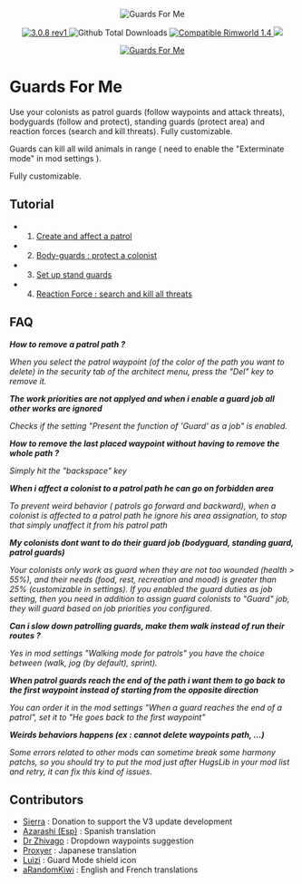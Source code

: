 <p align="center">
    <img src="https://i.imgur.com/XIVuSM0.png" alt="Guards For Me" />
</p>

<p align="center">
	<a href="https://github.com/aRandomKiwi/Guards-For-Me/releases">
		<img src="https://img.shields.io/badge/release-3.0.8-4BC51D.svg?style=flat" alt="3.0.8 rev1" />
    </a>
	<img src="https://img.shields.io/github/downloads-pre/aRandomKiwi/Guards-For-Me/total.svg?style=popout-square&color=green" alt="Github Total Downloads" />
	<a href="https://steamcommunity.com/sharedfiles/filedetails/?id=1855885448">
		<img src="https://img.shields.io/badge/RimWorld-1.4-purple.svg?longCache=true&style=plastic)" alt="Compatible Rimworld 1.4" />
    </a>
	<a href="https://steamcommunity.com/sharedfiles/filedetails/?id=1855885448">
		<img src="https://img.shields.io/badge/documentation-%F0%9F%94%8D-blue?style=flat" />
</p>
<p align="center">
    <a href="https://ko-fi.com/arandomkiwi">
        <img src="https://i.imgur.com/j6rtAY1.png" alt="Guards For Me" />
    </a>
</p>

# Guards For Me

Use your colonists as patrol guards (follow waypoints and attack threats), bodyguards (follow and protect), standing guards (protect area) and reaction forces (search and kill threats).
Fully customizable.

Guards can kill all wild animals in range ( need to enable the "Exterminate mode" in mod settings ).

Fully customizable.

## Tutorial

* 1) [Create and affect a patrol](https://www.youtube.com/watch?v=DqL9GBb6isI&t=7s)
* 2) [Body-guards : protect a colonist](https://www.youtube.com/watch?v=DqL9GBb6isI&t=1m44s)
* 3) [Set up stand guards](https://www.youtube.com/watch?v=DqL9GBb6isI&t=2m54s)
* 4) [Reaction Force : search and kill all threats](https://www.youtube.com/watch?v=7cgXENBV5vg)

## FAQ

***How to remove a patrol path ?***

*When you select the patrol waypoint (of the color of the path you want to delete) in the security tab of the architect menu, press the "Del" key to remove it.*

***The work priorities are not applyed and when i enable a guard job all other works are ignored***

*Checks if the setting "Present the function of 'Guard' as a job" is enabled.*

***How to remove the last placed waypoint without having to remove the whole path ?***

*Simply hit the "backspace" key*

***When i affect a colonist to a patrol path he can go on forbidden area***

*To prevent weird behavior ( patrols go forward and backward), when a colonist is affected to a patrol path he ignore his area assignation, to stop that simply unaffect it from his patrol path*

***My colonists dont want to do their guard job (bodyguard, standing guard, patrol guards)***

*Your colonists only work as guard when they are not too wounded (health > 55%), and their needs (food, rest, recreation and mood) is greater than 25% (customizable in settings).
If you enabled the guard duties as job setting, then you need in addition to assign guard colonists to "Guard" job, they will guard based on job priorities you configured.*

***Can i slow down patrolling guards, make them walk instead of run their routes ?***

*Yes in mod settings "Walking mode for patrols" you have the choice between (walk, jog (by default), sprint).*

***When patrol guards reach the end of the path i want them to go back to the first waypoint instead of starting from the opposite direction***

*You can order it in the mod settings "When a guard reaches the end of a patrol", set it to "He goes back to the first waypoint"*

***Weirds behaviors happens (ex : cannot delete waypoints path, ...)***

*Some errors related to other mods can sometime break some harmony patchs, so you should try to put the mod just after HugsLib in your mod list and retry, it can fix this kind of issues.*

## Contributors

* [Sierra](https://steamcommunity.com/id/DrunkAnton) : Donation to support the V3 update development
* [Azarashi (Esp)](https://steamcommunity.com/profiles/76561198050807612) : Spanish translation
* [Dr Zhivago](https://steamcommunity.com/profiles/76561198062060169) : Dropdown waypoints suggestion
* [Proxyer](https://steamcommunity.com/profiles/76561198257945076) : Japanese translation
* [Luizi](https://steamcommunity.com/profiles/76561198117475921) : Guard Mode shield icon
* [aRandomKiwi](https://steamcommunity.com/profiles/76561198059955795) : English and French translations
